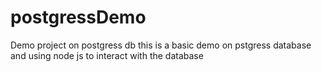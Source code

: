 # postgressDemo
Demo project on postgress db this is a basic demo on pstgress database and using node js to interact with the database
